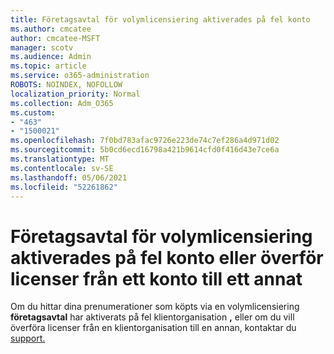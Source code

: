 ```yaml
---
title: Företagsavtal för volymlicensiering aktiverades på fel konto
ms.author: cmcatee
author: cmcatee-MSFT
manager: scotv
ms.audience: Admin
ms.topic: article
ms.service: o365-administration
ROBOTS: NOINDEX, NOFOLLOW
localization_priority: Normal
ms.collection: Adm_O365
ms.custom:
- "463"
- "1500021"
ms.openlocfilehash: 7f0bd783afac9726e223de74c7ef286a4d971d02
ms.sourcegitcommit: 5b0cd6ecd16798a421b9614cfd0f416d43e7ce6a
ms.translationtype: MT
ms.contentlocale: sv-SE
ms.lasthandoff: 05/06/2021
ms.locfileid: "52261862"
---
```

# <a name="volume-licensing-enterprise-agreement-activated-on-the-wrong-account-or-transferring-licenses-from-one-account-to-another"></a>Företagsavtal för volymlicensiering aktiverades på fel konto eller överför licenser från ett konto till ett annat

Om du hittar dina prenumerationer som köpts via en volymlicensiering **företagsavtal** har  aktiverats på fel klientorganisation **,** eller om du vill överföra licenser från en klientorganisation till en annan, kontaktar du [support.](/microsoft-365/admin/contact-support-for-business-products)